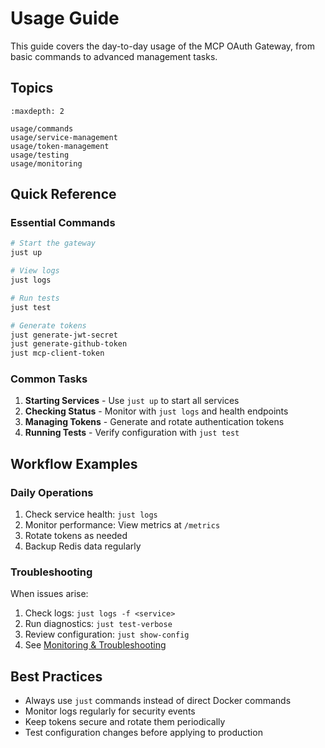 # Usage Guide

This guide covers the day-to-day usage of the MCP OAuth Gateway, from basic commands to advanced management tasks.

## Topics

```{toctree}
:maxdepth: 2

usage/commands
usage/service-management
usage/token-management
usage/testing
usage/monitoring
```

## Quick Reference

### Essential Commands

```bash
# Start the gateway
just up

# View logs
just logs

# Run tests
just test

# Generate tokens
just generate-jwt-secret
just generate-github-token
just mcp-client-token
```

### Common Tasks

1. **Starting Services** - Use `just up` to start all services
2. **Checking Status** - Monitor with `just logs` and health endpoints
3. **Managing Tokens** - Generate and rotate authentication tokens
4. **Running Tests** - Verify configuration with `just test`

## Workflow Examples

### Daily Operations

1. Check service health: `just logs`
2. Monitor performance: View metrics at `/metrics`
3. Rotate tokens as needed
4. Backup Redis data regularly

### Troubleshooting

When issues arise:

1. Check logs: `just logs -f <service>`
2. Run diagnostics: `just test-verbose`
3. Review configuration: `just show-config`
4. See [Monitoring & Troubleshooting](usage/monitoring.md)

## Best Practices

- Always use `just` commands instead of direct Docker commands
- Monitor logs regularly for security events
- Keep tokens secure and rotate them periodically
- Test configuration changes before applying to production
